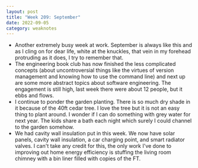 ```yaml
---
layout: post
title: "Week 209: September"
date: 2022-09-05
category: weaknotes
---
```

* Another extremely busy week at work. September is always like this and as I cling on for dear life, white at the knuckles, that vein in my forehead protruding as it does, I try to remember that.
* The engineering book club has now finished the less complicated concepts (about uncontroversial things like the virtues of version management and knowing how to use the command line) and next up are some more abstract topics about software engineering. The engagement is still high, last week there were about 12 people, but it ebbs and flows.
* I continue to ponder the garden planting. There is so much dry shade in it because of the 40ft cedar tree. I love the tree but it is not an easy thing to plant around. I wonder if I can do something with grey water for next year. The kids share a bath each night which surely I could channel to the garden somehow.
* We had cavity wall insulation put in this week. We now have solar panels, cavity wall insulation, a car charging point, and smart radiator valves. I can't take any credit for this, the only work I've done to improving out home energy efficiency is stuffing the living room chimney with a bin liner filled with copies of the FT.

